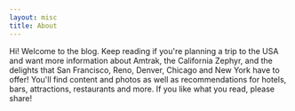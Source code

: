 ```yaml
---
layout: misc
title: About
---
```


Hi! Welcome to the blog. Keep reading if you're planning a trip to the USA and want more information about Amtrak, the California Zephyr, and the delights that San Francisco, Reno, Denver, Chicago and New York have to offer! You'll find content and photos as well as recommendations for hotels, bars, attractions, restaurants and more. If you like what you read, please share!
